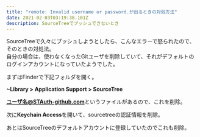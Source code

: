 ```yaml
---
title: "remote: Invalid username or password.が出るときの対処方法"
date: 2021-02-03T03:19:38.101Z
description: SourceTreeでプッシュできないとき
---
```

SourceTreeで久々にプッシュしようとしたら、こんなエラーで怒られたので、そのときの対処法。\
自分の場合は、使わなくなったGitユーザを削除していて、それがデフォルトのログインアカウントになっていたようでした。

まずはFinderで下記フォルダを開く。

**~Library > Application Support > SourceTree**

**ユーザ名@STAuth-github.com**というファイルがあるので、これを削除。

次に**Keychain Access**を開いて、sourcetreeの認証情報を削除。

あとはSourceTreeのデフォルトアカウントに登録していたのでこれも削除。